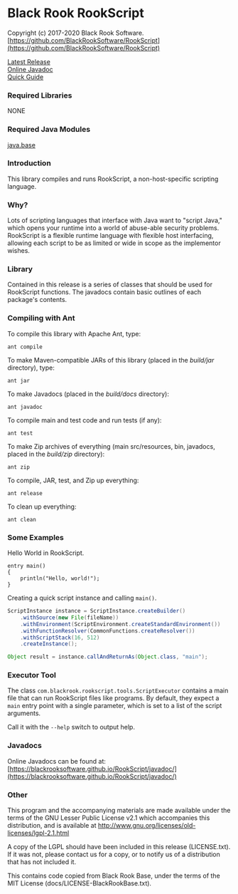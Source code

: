 # Black Rook RookScript

Copyright (c) 2017-2020 Black Rook Software.  
[https://github.com/BlackRookSoftware/RookScript](https://github.com/BlackRookSoftware/RookScript)

[Latest Release](https://github.com/BlackRookSoftware/RookScript/releases/latest)  
[Online Javadoc](https://blackrooksoftware.github.io/RookScript/javadoc/)  
[Quick Guide](https://github.com/BlackRookSoftware/RookScript/blob/master/QUICK-GUIDE.md)


### Required Libraries

NONE


### Required Java Modules

[java.base](https://docs.oracle.com/javase/10/docs/api/java.base-summary.html)  


### Introduction

This library compiles and runs RookScript, a non-host-specific scripting language.


### Why?

Lots of scripting languages that interface with Java want to "script Java," which opens your runtime
into a world of abuse-able security problems. RookScript is a flexible runtime language with
flexible host interfacing, allowing each script to be as limited or wide in scope as the implementor
wishes. 


### Library

Contained in this release is a series of classes that should be used for RookScript functions. 
The javadocs contain basic outlines of each package's contents.


### Compiling with Ant

To compile this library with Apache Ant, type:

	ant compile

To make Maven-compatible JARs of this library (placed in the *build/jar* directory), type:

	ant jar

To make Javadocs (placed in the *build/docs* directory):

	ant javadoc

To compile main and test code and run tests (if any):

	ant test

To make Zip archives of everything (main src/resources, bin, javadocs, placed in the *build/zip* directory):

	ant zip

To compile, JAR, test, and Zip up everything:

	ant release

To clean up everything:

	ant clean


### Some Examples

Hello World in RookScript.

```
entry main()
{
	println("Hello, world!");
}
```

Creating a quick script instance and calling `main()`. 

```Java
ScriptInstance instance = ScriptInstance.createBuilder()
	.withSource(new File(fileName))
	.withEnvironment(ScriptEnvironment.createStandardEnvironment())
	.withFunctionResolver(CommonFunctions.createResolver())
	.withScriptStack(16, 512)
	.createInstance();

Object result = instance.callAndReturnAs(Object.class, "main");
```

### Executor Tool

The class `com.blackrook.rookscript.tools.ScriptExecutor` contains a main file that can run
RookScript files like programs. By default, they expect a `main` entry point with a single parameter,
which is set to a list of the script arguments.

Call it with the `--help` switch to output help.


### Javadocs

Online Javadocs can be found at: [https://blackrooksoftware.github.io/RookScript/javadoc/](https://blackrooksoftware.github.io/RookScript/javadoc/)


### Other

This program and the accompanying materials
are made available under the terms of the GNU Lesser Public License v2.1
which accompanies this distribution, and is available at
http://www.gnu.org/licenses/old-licenses/lgpl-2.1.html

A copy of the LGPL should have been included in this release (LICENSE.txt).
If it was not, please contact us for a copy, or to notify us of a distribution
that has not included it. 

This contains code copied from Black Rook Base, under the terms of the MIT License (docs/LICENSE-BlackRookBase.txt).
